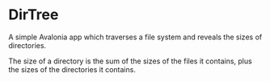 # DirTree

A simple Avalonia app which traverses a file system and reveals the sizes of directories.

The size of a directory is the sum of the sizes of the files it contains, plus the sizes of the directories it contains.